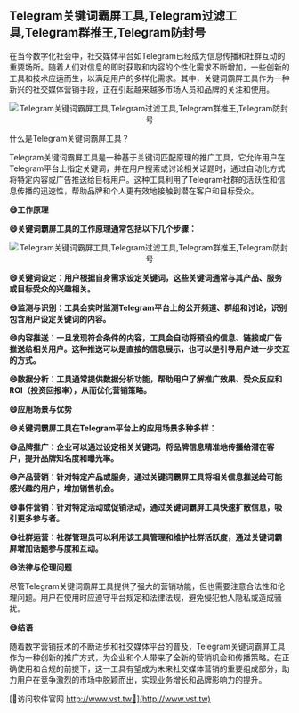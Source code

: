 ## **Telegram关键词霸屏工具,Telegram过滤工具,Telegram群推王,Telegram防封号**

在当今数字化社会中，社交媒体平台如Telegram已经成为信息传播和社群互动的重要场所。随着人们对信息的即时获取和内容的个性化需求不断增加，一些创新的工具和技术应运而生，以满足用户的多样化需求。其中，关键词霸屏工具作为一种新兴的社交媒体营销手段，正在引起越来越多市场人员和品牌的关注和使用。

 <center><img src="https://vst.tw/MP4/tuiguang/png/8.png" alt="Telegram关键词霸屏工具,Telegram过滤工具,Telegram群推王,Telegram防封号"></center>

什么是Telegram关键词霸屏工具？

Telegram关键词霸屏工具是一种基于关键词匹配原理的推广工具，它允许用户在Telegram平台上指定关键词，并在用户搜索或讨论相关话题时，通过自动化方式将特定内容或广告推送给目标用户。这种工具利用了Telegram社群的活跃性和信息传播的迅速性，帮助品牌和个人更有效地接触到潜在客户和目标受众。

**😄工作原理**

**😄关键词霸屏工具的工作原理通常包括以下几个步骤：**

 <center><img src="https://vst.tw/MP4/tuiguang/png/4.png" alt="Telegram关键词霸屏工具,Telegram过滤工具,Telegram群推王,Telegram防封号"></center>

**😄关键词设定：用户根据自身需求设定关键词，这些关键词通常与其产品、服务或目标受众的兴趣相关。**

**😄监测与识别：工具会实时监测Telegram平台上的公开频道、群组和讨论，识别包含用户设定关键词的内容。**

**😄内容推送：一旦发现符合条件的内容，工具会自动将预设的信息、链接或广告推送给相关用户。这种推送可以是直接的信息展示，也可以是引导用户进一步交互的方式。**

**😄数据分析：工具通常提供数据分析功能，帮助用户了解推广效果、受众反应和ROI（投资回报率），从而优化营销策略。**

**😄应用场景与优势**

**😄关键词霸屏工具在Telegram平台上的应用场景多种多样：**

**😄品牌推广：企业可以通过设定相关关键词，将品牌信息精准地传播给潜在客户，提升品牌知名度和曝光率。**

**😄产品营销：针对特定产品或服务，通过关键词霸屏工具将相关信息推送给可能感兴趣的用户，增加销售机会。**

**😄事件营销：针对特定活动或促销活动，通过关键词霸屏工具快速扩散信息，吸引更多参与者。**

**😄社群运营：社群管理员可以利用该工具管理和维护社群活跃度，通过关键词霸屏增加话题参与度和互动。**

**😄法律与伦理问题**

尽管Telegram关键词霸屏工具提供了强大的营销功能，但也需要注意合法性和伦理问题。用户在使用时应遵守平台规定和法律法规，避免侵犯他人隐私或造成骚扰。

**😄结语**

随着数字营销技术的不断进步和社交媒体平台的普及，Telegram关键词霸屏工具作为一种创新的推广方式，为企业和个人带来了全新的营销机会和传播策略。在正确使用和合规的前提下，这一工具有望成为未来社交媒体营销的重要组成部分，助力用户在竞争激烈的市场中脱颖而出，实现业务增长和品牌影响力的提升。


[👻访问软件官网 http://www.vst.tw👻](http://www.vst.tw)
